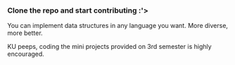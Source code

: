 ### Clone the repo and start contributing :'>

You can implement data structures in any language you want. More diverse, more better.

KU peeps, coding the mini projects provided on 3rd semester is highly encouraged.
